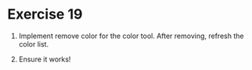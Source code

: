 # Exercise 19

1. Implement remove color for the color tool. After removing, refresh the color list.

2. Ensure it works!